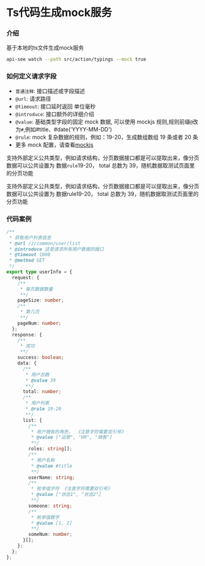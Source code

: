 # Ts代码生成mock服务

### 介绍

基于本地的ts文件生成mock服务

```bash
api-see watch --path src/action/typings --mock true
```

### 如何定义请求字段

- `普通注释`: 接口描述或字段描述
- `@url`: 请求路径
- `@timeout`: 接口延时返回 单位毫秒
- `@introduce`: 接口额外的详细介绍
- `@value`: 基础类型字段的固定 mock 数据, 可以使用 mockjs 规则,规则前缀`@`改为`#`,例如#title、#date('YYYY-MM-DD')
- `@rule`: mock 复杂数据的规则，例如：19-20，生成数组数组 19 条或者 20 条
- 更多 mock 配置，请查看[mockjs](https://www.jianshu.com/p/d812ce349265)

支持外部定义公共类型，例如请求结构，分页数据接口都是可以提取出来，像分页数据可以公共设置为 数据`rule`19-20， total 总数为 39，随机数据取测试页面里的分页功能


支持外部定义公共类型，例如请求结构，分页数据接口都是可以提取出来，像分页数据可以公共设置为 数据rule19-20， total 总数为 39，随机数据取测试页面里的分页功能

### 代码案例

```typescript
/**
 * 获取用户列表信息
 * @url /z/common/user/list
 * @introduce 这是请求所有用户数据的接口
 * @timeout 1000
 * @method GET
 */
export type userInfo = {
  request: {
    /**
     * 每页数据数量
     **/
    pageSize: number;
    /**
     * 第几页
     **/
    pageNum: number;
  };
  response: {
    /**
     * 成功
     **/
    success: boolean;
    data: {
      /**
       * 用户总数
       * @value 39
       **/
      total: number;
      /**
       * 用户列表
       * @rule 19-20
       **/
      list: {
        /**
         * 用户拥有的角色， 《注意字符需要双引号》
         * @value ["运营", "HR", "销售"]
         **/
        roles: string[];
        /**
         * 用户名称
         * @value #title
         **/
        userName: string;
        /**
         * 枚举值字符 《注意字符需要双引号》
         * @value ["状态1", "状态2"]
         **/
        someone: string;
        /**
         * 枚举值数字
         * @value [1, 2]
         **/
        someNum: number;
      }[];
    };
  };
};
```